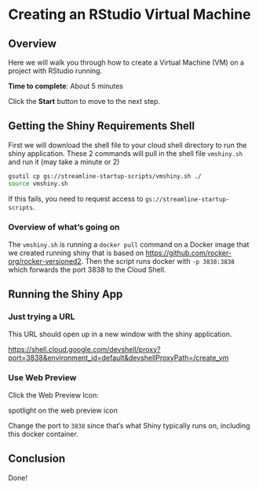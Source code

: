 
# Creating an RStudio Virtual Machine

## Overview

Here we will walk you through how to create a Virtual Machine (VM) on a
project with RStudio running.

**Time to complete**: About 5 minutes

Click the **Start** button to move to the next step.

## Getting the Shiny Requirements Shell

First we will download the shell file to your cloud shell directory to
run the shiny application. These 2 commands will pull in the shell file
`vmshiny.sh` and run it (may take a minute or 2)

``` bash
gsutil cp gs://streamline-startup-scripts/vmshiny.sh ./
source vmshiny.sh
```

If this fails, you need to request access to
`gs://streamline-startup-scripts`.

### Overview of what’s going on

The `vmshiny.sh` is running a `docker pull` command on a Docker image
that we created running shiny that is based on
<https://github.com/rocker-org/rocker-versioned2>. Then the script runs
docker with `-p 3838:3838` which forwards the port 3838 to the Cloud
Shell.

## Running the Shiny App

### Just trying a URL

This URL should open up in a new window with the shiny application.

<https://shell.cloud.google.com/devshell/proxy?port=3838&environment_id=default&devshellProxyPath=/create_vm>

### Use Web Preview

Click the Web Preview Icon:

<walkthrough-spotlight-pointer
    spotlightId="devshell-web-preview-button"> spotlight on the web
preview icon </walkthrough-spotlight-pointer>

Change the port to `3838` since that’s what Shiny typically runs on,
including this docker container.

## Conclusion

Done!
